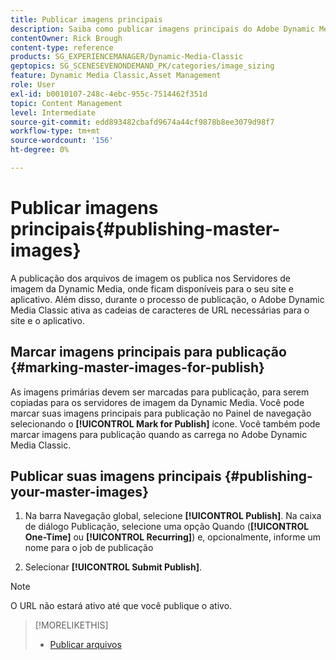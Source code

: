 ```yaml
---
title: Publicar imagens principais
description: Saiba como publicar imagens principais do Adobe Dynamic Media Classic.
contentOwner: Rick Brough
content-type: reference
products: SG_EXPERIENCEMANAGER/Dynamic-Media-Classic
geptopics: SG_SCENESEVENONDEMAND_PK/categories/image_sizing
feature: Dynamic Media Classic,Asset Management
role: User
exl-id: b0010107-248c-4ebc-955c-7514462f351d
topic: Content Management
level: Intermediate
source-git-commit: edd893482cbafd9674a44cf9878b8ee3079d98f7
workflow-type: tm+mt
source-wordcount: '156'
ht-degree: 0%

---
```


# Publicar imagens principais{#publishing-master-images}

A publicação dos arquivos de imagem os publica nos Servidores de imagem da Dynamic Media, onde ficam disponíveis para o seu site e aplicativo. Além disso, durante o processo de publicação, o Adobe Dynamic Media Classic ativa as cadeias de caracteres de URL necessárias para o site e o aplicativo.

## Marcar imagens principais para publicação {#marking-master-images-for-publish}

As imagens primárias devem ser marcadas para publicação, para serem copiadas para os servidores de imagem da Dynamic Media. Você pode marcar suas imagens principais para publicação no Painel de navegação selecionando o **[!UICONTROL Mark for Publish]** ícone. Você também pode marcar imagens para publicação quando as carrega no Adobe Dynamic Media Classic.

## Publicar suas imagens principais {#publishing-your-master-images}

1. Na barra Navegação global, selecione **[!UICONTROL Publish]**. Na caixa de diálogo Publicação, selecione uma opção Quando (**[!UICONTROL One-Time]** ou **[!UICONTROL Recurring]**) e, opcionalmente, informe um nome para o job de publicação

1. Selecionar **[!UICONTROL Submit Publish]**.

>[!NOTE]
>
>O URL não estará ativo até que você publique o ativo.

>[!MORELIKETHIS]
>
>* [Publicar arquivos](publishing-files.md#publishing_files)
